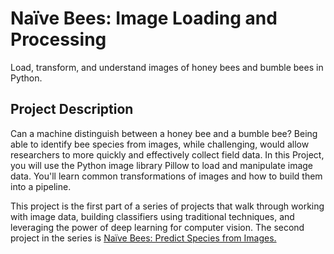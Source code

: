 # Naïve Bees: Image Loading and Processing
Load, transform, and understand images of honey bees and bumble bees in Python.

## Project Description
Can a machine distinguish between a honey bee and a bumble bee? Being able to identify bee species from images, while challenging, would allow researchers to more quickly and effectively collect field data. In this Project, you will use the Python image library Pillow to load and manipulate image data. You'll learn common transformations of images and how to build them into a pipeline.

This project is the first part of a series of projects that walk through working with image data, building classifiers using traditional techniques, and leveraging the power of deep learning for computer vision. The second project in the series is [Naïve Bees: Predict Species from Images.](https://github.com/adamhubz/DataCamp-Projects/tree/main/Na%C3%AFve-Bees_%20Predict-Species-from-Images)
